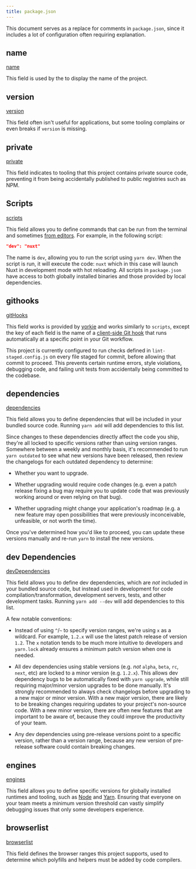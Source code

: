 ```yaml
---
title: package.json
---
```


This document serves as a replace for comments in `package.json`, since it includes a lot of configuration often requiring explanation.

## name

[name](https://docs.npmjs.com/files/package.json#name)

This field is used by the to display the name of the project.

## version

[version](https://docs.npmjs.com/files/package.json#version)

This field often isn't useful for applications, but some tooling complains or even breaks if `version` is missing.

## private

[private](https://docs.npmjs.com/files/package.json#private)

This field indicates to tooling that this project contains private source code, preventing it from being accidentally published to public registries such as NPM.

## Scripts

[scripts](https://docs.npmjs.com/files/package.json#scripts)

This field allows you to define commands that can be run from the terminal and sometimes [from editors](https://code.visualstudio.com/docs/editor/tasks). For example, in the following script:

```json
"dev": "nuxt"
```

The name is `dev`, allowing you to run the script using `yarn dev`. When the script is run, it will execute the code: `nuxt` which in this case will launch Nuxt in development mode with hot reloading. All scripts in `package.json` have access to both globally installed binaries and those provided by local dependencies.

## githooks

[gitHooks](https://github.com/yyx990803/yorkie#yorkie)

This field works is provided by [yorkie](https://github.com/yyx990803/yorkie) and works similarly to `scripts`, except the key of each field is the name of a [client-side Git hook](https://git-scm.com/book/en/v2/Customizing-Git-Git-Hooks#_client_side_hooks) that runs automatically at a specific point in your Git workflow.

This project is currently configured to run checks defined in `lint-staged.config.js` on every file staged for commit, before allowing that commit to proceed. This prevents certain runtime errors, style violations, debugging code, and failing unit tests from accidentally being committed to the codebase.

## dependencies

[dependencies](https://docs.npmjs.com/files/package.json#dependencies)

This field allows you to define dependencies that will be included in your bundled source code. Running `yarn add` will add dependencies to this list.

Since changes to these dependencies directly affect the code you ship, they're all locked to specific versions rather than using version ranges. Somewhere between a weekly and monthly basis, it's recommended to run `yarn outdated` to see what new versions have been released, then review the changelogs for each outdated dependency to determine:

- Whether you want to upgrade.

- Whether upgrading would require code changes (e.g. even a patch release fixing a bug may require you to update code that was previously working around or even relying on that bug).

- Whether upgrading might change your application's roadmap (e.g. a new feature may open possibilities that were previously inconceivable, unfeasible, or not worth the time).

Once you've determined how you'd like to proceed, you can update these versions manually and re-run `yarn` to install the new versions.

## dev Dependencies

[devDependencies](https://docs.npmjs.com/files/package.json#devdependencies)

This field allows you to define dev dependencies, which are _not_ included in your bundled source code, but instead used in development for code compilation/transformation, development servers, tests, and other development tasks. Running `yarn add --dev` will add dependencies to this list.

A few notable conventions:

- Instead of using `^`/`~` to specify version ranges, we're using `x` as a wildcard. For example, `1.2.x` will use the latest patch release of version `1.2`. The `x` notation tends to be much more intuitive to developers and `yarn.lock` already ensures a minimum patch version when one is needed.

- All dev dependencies using stable versions (e.g. _not_ `alpha`, `beta`, `rc`, `next`, etc) are locked to a minor version (e.g. `1.2.x`). This allows dev dependency bugs to be automatically fixed with `yarn upgrade`, while still requiring major/minor version upgrades to be done manually. It's strongly recommended to always check changelogs before upgrading to a new major or minor version. With a new major version, there are likely to be breaking changes requiring updates to your project's non-source code. With a new minor version, there are often new features that are important to be aware of, because they could improve the productivity of your team.

- Any dev dependencies using pre-release versions point to a specific version, rather than a version range, because any new version of pre-release software could contain breaking changes.

## engines

[engines](https://docs.npmjs.com/files/package.json#engines)

This field allows you to define specific versions for globally installed runtimes and tooling, such as [Node](https://nodejs.org) and [Yarn](https://yarnpkg.com). Ensuring that everyone on your team meets a minimum version threshold can vastly simplify debugging issues that only some developers experience.

## browserlist

[browserlist](https://flaviocopes.com/package-json/#browserslist)

This field defines the browser ranges this project supports, used to determine which polyfills and helpers must be added by code compilers.
